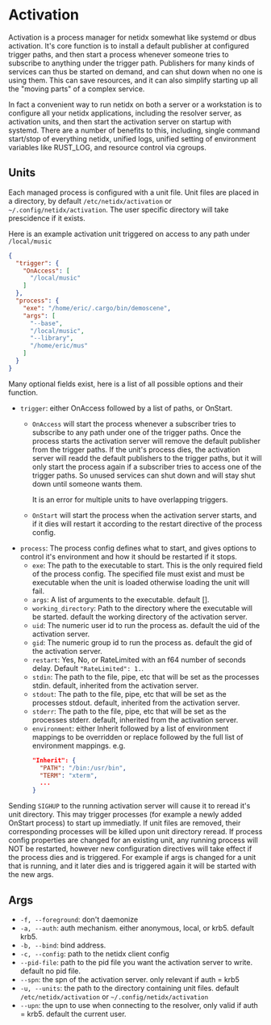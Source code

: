 # Activation

Activation is a process manager for netidx somewhat like systemd or
dbus activation. It's core function is to install a default publisher
at configured trigger paths, and then start a process whenever someone
tries to subscribe to anything under the trigger path. Publishers for
many kinds of services can thus be started on demand, and can shut
down when no one is using them. This can save resources, and it can
also simplify starting up all the "moving parts" of a complex service.

In fact a convenient way to run netidx on both a server or a
workstation is to configure all your netidx applications, including
the resolver server, as activation units, and then start the
activation server on startup with systemd. There are a number of
benefits to this, including, single command start/stop of everything
netidx, unified logs, unified setting of environment variables like
RUST_LOG, and resource control via cgroups.

## Units

Each managed process is configured with a unit file. Unit files are
placed in a directory, by default `/etc/netidx/activation` or
`~/.config/netidx/activation`. The user specific directory will take
prescidence if it exists.

Here is an example activation unit triggered on access to any path
under `/local/music`

``` json
{
  "trigger": {
    "OnAccess": [
      "/local/music"
    ]
  },
  "process": {
    "exe": "/home/eric/.cargo/bin/demoscene",
    "args": [
      "--base",
      "/local/music",
      "--library",
      "/home/eric/mus"
    ]
  }
}
```

Many optional fields exist, here is a list of all possible options and
their function.

- `trigger`: either OnAccess followed by a list of paths, or OnStart.
  - `OnAccess` will start the process whenever a subscriber tries to
    subscribe to any path under one of the trigger paths. Once the
    process starts the activation server will remove the default
    publisher from the trigger paths. If the unit's process dies, the
    activation server will readd the default publishers to the trigger
    paths, but it will only start the process again if a subscriber
    tries to access one of the trigger paths. So unused services can
    shut down and will stay shut down until someone wants them.
    
    It is an error for multiple units to have overlapping triggers.
  - `OnStart` will start the process when the activation server starts,
    and if it dies will restart it according to the restart directive
    of the process config.
- `process`: The process config defines what to start, and gives options
  to control it's environment and how it should be restarted if it
  stops.
  - `exe`: The path to the executable to start. This is the only
    required field of the process config. The specified file must
    exist and must be executable when the unit is loaded otherwise
    loading the unit will fail.
  - `args`: A list of arguments to the executable. default [].
  - `working_directory`: Path to the directory where the executable will
    be started. default the working directory of the activation
    server.
  - `uid`: The numeric user id to run the process as. default the uid of
    the activation server.
  - `gid`: The numeric group id to run the process as. default the gid
    of the activation server.
  - `restart`: Yes, No, or RateLimited with an f64 number of seconds
    delay. Default `"RateLimited": 1.`.
  - `stdin`: The path to the file, pipe, etc that
    will be set as the processes stdin. default, inherited from the
    activation server.
  - `stdout`: The path to the file, pipe, etc that will be set as the
    processes stdout. default, inherited from the activation server.
  - `stderr`: The path to the file, pipe, etc that will be set as the
    processes stderr. default, inherited from the activation server.
  - `environment`: either Inherit followed by a list of environment
    mappings to be overridden or replace followed by the full list of
    environment mappings. e.g.
    ```json
    "Inherit": {
      "PATH": "/bin:/usr/bin",
      "TERM": "xterm",
      ...
    }
    ```

Sending `SIGHUP` to the running activation server will cause it to
reread it's unit directory. This may trigger processes (for example a
newly added OnStart process) to start up immediatly. If unit files are
removed, their corresponding processes will be killed upon unit
directory reread. If process config properties are changed for an
existing unit, any running process will NOT be restarted, however new
configuration directives will take effect if the process dies and is
triggered. For example if args is changed for a unit that is running,
and it later dies and is triggered again it will be started with the
new args.

## Args

- `-f, --foreground`: don't daemonize
- `-a, --auth`: auth mechanism. either anonymous, local, or krb5. default krb5.
- `-b, --bind`: bind address.
- `-c, --config`: path to the netidx client config
- `--pid-file`: path to the pid file you want the activation server to write. default no pid file.
- `--spn`: the spn of the activation server. only relevant if auth = krb5
- `-u, --units`: the path to the directory containing unit
  files. default `/etc/netidx/activation` or
  `~/.config/netidx/activation`
- `--upn`: the upn to use when connecting to the resolver, only valid
  if auth = krb5. default the current user.
